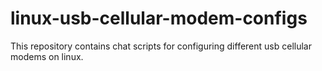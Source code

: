 # linux-usb-cellular-modem-configs
This repository contains chat scripts for configuring different usb cellular modems on linux.
